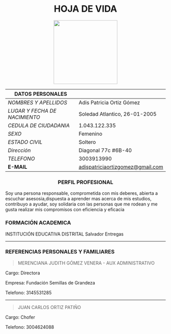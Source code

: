 <center>

#  HOJA DE VIDA

</center>

<center>
<img src="https://us.123rf.com/450wm/mrswilkins/mrswilkins1705/mrswilkins170500010/80934381-
ilustraci%C3%B3n-de-imagen-de-perfil-mujer-vector.jpg?ver=6" width="200" height="200" />
</center> 

<center>

|DATOS PERSONALES ||
|----|----| 
|*NOMBRES Y APELLIDOS*|Adis Patricia Ortiz Gómez|
|*LUGAR Y FECHA DE NACIMIENTO*|Soledad Atlantico, 26-01-2005|
|*CEDULA DE CIUDADANIA*|1.043.122.335|
|*SEXO*|Femenino|
|*ESTADO CIVIL*|Soltero|
|*Dirección*|Diagonal 77c #6B-40|
|*TELEFONO*|3003913990|
|**E-MAIL**|adispatriciaortizgomez@gmail.com|

</center> 

<center> 

###  PERFIL PROFESIONAL

</center>

Soy una persona responsable, comprometida con mis deberes, abierta a escuchar  asesosia,dispuesta a aprender mas acerca de mis estudios, contribuyo a ayudar, soy solidaria con las personas que me rodean y me gusta realizar mis compromisos con eficiencia y eficacia 

 ### FORMACIÓN ACADEMICA

 INSTITUCIÓN EDUCATIVA DISTRITAL Salvador Entregas

 ---

 ### REFERENCIAS PERSONALES Y FAMILIARES

 >MERENCIANA JUDITH GÓMEZ VENERA - AUX ADMINISTRATIVO

Cargo: Directora 

Empresa: Fundación Semillas de Grandeza

Telefono: 3145531285

 ---

 >JUAN CARLOS ORTIZ PATIÑO 

Cargo: Chofer

Telefono: 3004624088
